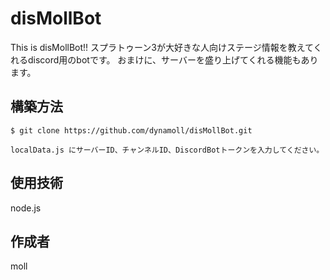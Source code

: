 # disMollBot

This is disMollBot!!
スプラトゥーン3が大好きな人向けステージ情報を教えてくれるdiscord用のbotです。
おまけに、サーバーを盛り上げてくれる機能もあります。

## 構築方法

```
$ git clone https://github.com/dynamoll/disMollBot.git

localData.js にサーバーID、チャンネルID、DiscordBotトークンを入力してください。
```

## 使用技術

node.js

## 作成者

moll